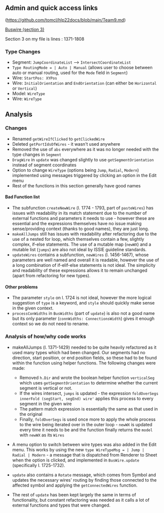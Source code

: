 
## Admin and quick access links

(https://github.com/tomcl/hlp22docs/blob/main/Team9.md)

[Buswire (section 3)](https://github.com/sts219/HLP_Project/blob/hlp22-indiv-assess-nh1019/src/Renderer/DrawBlock/BusWire.fs)

Section 3 on my file is lines : 1371-1808

### Type Changes 

* Segment: `JumpCoordinateList` --> `IntersectCoordinateList` 
* `Type RoutingMode = | Auto | Manual` (allows user to choose between auto or manual routing, used for the `Mode` field in `Segment`)
* Wire: `StartPos: XYPos`
* Wire: `InitialOrientation` and `EndOrientation` (can either be `Horizontal` or `Vertical`)
* Model: `WireType`
* Wire: `WireType`

## Analysis

### Changes 
* Renamed `getWireIfClicked` to `getClickedWire`
* Deleted `getPortIdsOfWires` - it wasn't used anywhere
* Removed the use of `abs` everywhere as it was no longer needed with the type changes in `Segment` 
* `DragWire` in `update` was changed slightly to use `getSegmentOrientation` instead of segment coordinates
* Option to change `WireType` (options being `Jump`, `Radial`, `Modern`) implemented using messages triggered by clicking an option in the Edit menu
* Rest of the functions in this section generally have good names

#### Bad Function list


* The subfunction `createNewWire` (l. 1774 - 1793, part of `pasteWires`) has issues with readability in its match statement due to the number of external functions and parameters it needs to use - however these are essential and the expressions themselves have no issue making sense/providing context (thanks to good names), they are just long.
* `makeAllJumps` still has issues with readability after refactoring due to the use of a nested for loop, which themselves contain a few, slightly complex, if-else statements. The use of a mutable map (`newWX`) and a mutable list (`jumps`) are also not ideal by ISSIE guideline standards.
* `updateWires` contains a subfunction, `newWires` (l. 1456-1467), whose parameters are well named and overall it is readable, however the use of a long combination of if-elif-else statements is not ideal. The simplicity and readability of these expressions allows it to remain unchanged (apart from refactoring for new types).


#### Other problems

* The parameter `style` on l. 1724 is not ideal, however the more logical suggestion of `type` is a keyword, and `style` should quickly make sense in the given context.
* `processConWidths` in `BusWidths` (part of `update`) is also not a good name but its only parameter (`connWidths: ConnectionsWidth`) gives it enough context so we do not need to rename.

### Analysis of how/why code works

* makeAllJumps (l. 1371-1429) needed to be quite heavily refactored as it used many types which had been changed. Our segments had no direction, start position, or end position fields, so these had to be found within the function using helper functions. The following changes were made:
    * Removed `h.Dir` and wrote the boolean helper function `verticalSeg` which uses `getSegmentOrientation` to determine whether the current segment is vertical or not.
    * If the wires intersect, `jumps` is updated - the expression `foldOverSegs innerFold (segStart, segEnd) wire'` applies this process to every segment in the given wire
    * The pattern match expression is essentially the same as that used in the original
    * Finally, `foldOverSegs` is used once more to apply the whole process to the wire being iterated over in the outer loop - `newWX` is updated every time it needs to be and the function finally returns the `model` with `newWX` as its `Wires`

* A menu option to switch between wire types was also added in the Edit menu. This works by using the new `type WireTypeMsg = | Jump | Radial | Modern` - a message that is dispatched from Renderer to Sheet when the option is clicked, and implemented in `BusWire.update` (specifically l. 1725-1732).
* `update` also contains a `Rotate` message, which comes from Symbol and updates the necessary wires' routing by finding those connected to the affected symbol and applying the `getConnectedWires` function.
* The rest of `update` has been kept largely the same in terms of functionality, but constant refactoring was needed as it calls a lot of external functions and types that were changed.


